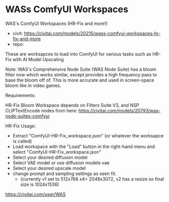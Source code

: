 WASs ComfyUI Workspaces
========================
WAS's ComfyUI Workspaces (HR-Fix and more!)
* civit: https://civitai.com/models/20215/wass-comfyui-workspaces-hr-fix-and-more
* repo: 

These are worksapces to load into ComfyUI for various tasks such as HR-Fix with AI Model Upscaling

Note: WAS's Comprehensive Node Suite (WAS Node Suite) has a bloom filter now which works similar, except provides a high frequency pass to base the bloom off of. This is more accurate and used in screen-space bloom like in video games.

Requirements:

HR-Fix Bloom Workspace depends on Filters Suite V3, and NSP CLIPTextEncode nodes from here: https://civitai.com/models/20793/was-node-suites-comfyui

HR-Fix Usage:

* Extract "ComfyUI-HR-Fix_workspace.json" (or whatever the worksapce is called)
* Load workspace with the "Load" button in the right-hand menu and select "ComfyUI-HR-Fix_workspace.json"
* Select your desired diffusion model
* Select VAE model or use diffusion models vae
* Select your desired upscale model
* change prompt and sampling settings as seen fit.
    * (currently v1 set to 512x768 x4= 2048x3072, v2 has a resize so final size is 1024x1536)

https://civitai.com/user/WAS